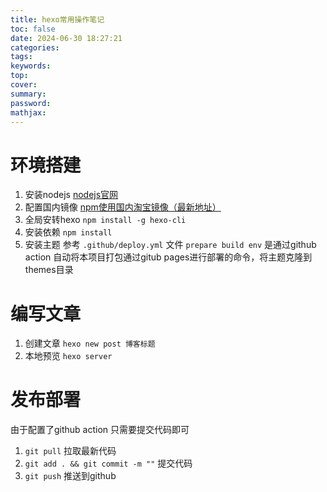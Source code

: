 ```yaml
---
title: hexo常用操作笔记
toc: false
date: 2024-06-30 18:27:21
categories:
tags:
keywords:
top:
cover:
summary:
password:
mathjax:
---
```


# 环境搭建

1. 安装nodejs [nodejs官网](https://nodejs.org/zh-cn)
2. 配置国内镜像 [npm使用国内淘宝镜像（最新地址）](https://code-nav.top/article/1004)
3. 全局安转hexo `npm install -g hexo-cli`
4. 安装依赖 `npm install`
5. 安装主题 参考 `.github/deploy.yml` 文件 `prepare build env` 是通过github action 自动将本项目打包通过gitub pages进行部署的命令，将主题克隆到themes目录

# 编写文章

1. 创建文章 `hexo new post 博客标题`
2. 本地预览 `hexo server`

# 发布部署

由于配置了github action 只需要提交代码即可

1. `git pull` 拉取最新代码
2. `git add . && git commit -m ""` 提交代码
3. `git push` 推送到github